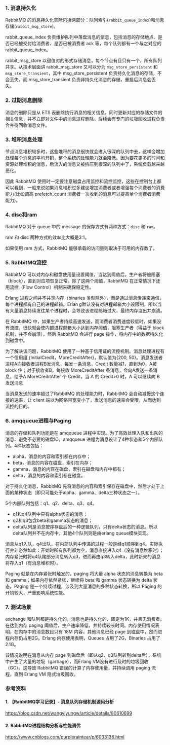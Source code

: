 ### 1. 消息持久化
RabbitMQ 的消息持久化实际包括两部分：队列索引(`rabbit_queue_index`)和消息存储(`rabbit_msg_store`)。

rabbit_queue_index 负责维护队列中落盘消息的信息，包括消息的存储地点、是否已经被交付给消费者、是否已被消费者 ack 等，每个队列都有一个与之对应的 rabbit_queue_index。

rabbit_msg_store 以键值对的形式存储消息，每个节点有且只有一个，所有队列共享。从技术层面讲 rabbit_msg_store 又可以分为 `msg_store_persistent` 和 `msg_store_transient`，其中 msg_store_persistent 负责持久化消息的存储，不会丢失，而 msg_store_transient 负责非持久化消息的存储，重启后消息会丢失。

### 2. 过期消息删除
消息的删除只是从 ETS 表删除执行消息的相关信息，同时更新对应的存储文件的相关信息，并不立即对文件中的消息进程删除，后续会有专门的垃圾回收进程负责合并待回收消息文件。

### 3. 堆积消息处理
节点消息堆积较多时，这些堆积的消息很快就会进入很深的队列中去，这样会增加处理每个消息的平均开销，整个系统的处理能力就会降低。因为要花更多的时间和资源处理堆积的消息，后流入的消息又被挤压到很深的队列中了，系统负载越来越恶化。

因此 RabbitMQ 使用时一定要注意磁盘占用监控和流控监控，这些在控制台上都可以看到，一般来说如果消息堆积过多建议增加消费者或者增强每个消费者的消费能力(比如调高 prefetch_count 消费者一次收到的消息可以提高单个消费者消费能力)。

### 4. disc和ram
RabbitMQ 对于 queue 中的 message 的保存方式有两种方式：`disc` 和 `ram`。

ram 和 disc 两种方式的效率比大概是3:1。

如果使用 ram 方式，RabbitMQ 能够承载的访问量则取决于可用的内存数了。

### 5. RabbitMQ流控
RabbitMQ 可以对内存和磁盘使用量设置阈值，当达到阈值后，生产者将被阻塞（block），直到对应项恢复正常。除了这两个阈值，RabbitMQ 在正常情况下还用流控（Flow Control）机制来确保稳定性。

Erlang 进程之间并不共享内存（binaries 类型除外），而是通过消息传递来通信，每个进程都有自己的进程邮箱。Erlan g默认没有对进程邮箱大小设限制，所以当有大量消息持续发往某个进程时，会导致该进程邮箱过大，最终内存溢出并崩溃。

在 RabbitMQ 中，如果生产者持续高速发送，而消费者消费速度较低时，如果没有流控，很快就会使内部进程邮箱大小达到内存阈值，阻塞生产者（得益于 block机制，并不会崩溃）。然后 RabbitMQ 会进行 page 操作，将内存中的数据持久化到磁盘中。

为了解决该问题，RabbitMQ 使用了一种基于信用证的流控机制。消息处理进程有一个信用组 {InitialCredit，MoreCreditAfter}，默认值为{200, 50}。消息发送者进程A向接收者进程B发消息，每发一条消息，Credit 数量减1，直到为0，A被 block 住；对于接收者B，每接收 MoreCreditAfter 条消息，会向A发送一条消息，给予A MoreCreditAfter 个 Credit，当 A 的 Credit>0 时，A 可以继续向 B 发送消息

当消息发送的速率超过了RabbitMQ 的处理能力时，RabbitMQ 会自动减慢这个连接的速率，让 client 端以为网络带宽变小了，发送消息的速率会受限，从而达到流控的目的。

### 6. amqqueue进程与Paging
消息的存储和队列功能是在 amqqueue 进程中实现。为了高效处理入队和出队的消息、避免不必要的磁盘IO，amqqueue 进程为消息设计了4种状态和5个内部队列。4种状态包括：

+ alpha，消息的内容和索引都在内存中；
+ beta，消息的内容在磁盘，索引在内存；
+ gamma，消息的内容在磁盘，索引在磁盘和内存中都有；
+ delta，消息的内容和索引都在磁盘。

对于持久化消息，RabbitMQ 先将消息的内容和索引保存在磁盘中，然后才处于上面的某种状态（即只可能处于alpha、gamma、delta三种状态之一）。

5个内部队列包括：q1、q2、delta、q3、q4。

+ q1和q4队列中只有alpha状态的消息；
+ q2和q3包含beta和gamma状态的消息；
+ delta队列是消息按序存盘后的一种逻辑队列，只有delta状态的消息。所以delta队列并不在内存中，其他4个队列则是由erlang queue模块实现。

消息从q1入队，q4出队，在内部队列中传递的过程一般是经q1顺序到q4。实际执行并非必然如此：开始时所有队列都为空，消息直接进入q4（没有消息堆积时）；内存紧张时将q4队尾部分消息转入q3，进而再由q3转入delta，此时新来的消息将存入q1（有消息堆积时）。

Paging 就是在内存紧张时触发的，paging 将大量 alpha 状态的消息转换为 beta 和 gamma；如果内存依然紧张，继续将 beta 和 gamma 状态转换为 delta 状态。Paging 是一个持续过程，涉及到大量消息的多种状态转换，所以 Paging 的开销较大，严重影响系统性能。

### 7. 测试场景
exchange 和队列都是持久化的，消息也是持久化的、固定为1K，并且无消费者。在达到内存 paging 阈值后，生产速率降低，并持续较长时间。内存使用情况表明，在内存中的消息数目只有 18M 内容，其他消息已经 page 到磁盘中，然而进程内存仍占用2G。Erlang 内存使用表明，Queues 占用了2G，Binaries 占用了2.1G。

该情况说明在消息从内存 page 到磁盘后（即从q2、q3队列转到delta后），系统中产生了大量的垃圾（garbage），而Erlang VM没有进行及时的垃圾回收（GC）。这导致 RabbitMQ 错误的计算了内存使用量，并持续调用 paging 流程，直到 Erlang VM 隐式垃圾回收。

### 参考资料
#### 1. 【RabbitMQ学习记录】- 消息队列存储机制源码分析
https://blog.csdn.net/wangyiyungw/article/details/80610699

#### 2. RabbitMQ进程结构分析与性能调优
https://www.cnblogs.com/purpleraintear/p/6033136.html
